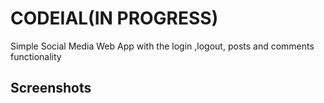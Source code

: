 # CODEIAL(IN PROGRESS)
Simple Social Media Web App with the login ,logout, posts and comments functionality

## Screenshots

